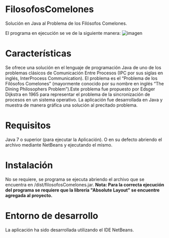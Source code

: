 # FilosofosComelones
Solución en Java al Problema de los Filósofos Comelones.

El programa en ejecución se ve de la siguiente manera:
![imagen](https://user-images.githubusercontent.com/90994691/186479739-fb8847b4-b05e-4d46-8865-a0c1ae8eb955.png)


# Características
Se ofrece una solución en el lenguaje de programación Java de uno de los problemas clásicos de Comunicación Entre Procesos (IPC por sus siglas en inglés, InterProcess Communication). El problema es el “Problema de los Filósofos Comelones” (mayormente conocido por su nombre en inglés “The Dining Philosophers Problem”).Este problema fue propuesto por Edsger Dijkstra en 1965 para representar el problema de la sincronización de procesos en un sistema operativo.
La aplicación fue desarrollada en Java y muestra de manera gráfica una solución al precitado problema.


# Requisitos
Java 7 o superior (para ejecutar la Aplicación). O en su defecto abriendo el archivo mediante NetBeans y ejecutando el mismo.


# Instalación
No se requiere, se programa se ejecuta abriendo el archivo que se encuentra en /dist/filosofosComelones.jar.
**Nota: Para la correcta ejecución del programa se requiere que la librería "Absolute Layout" se encuentre agregada al proyecto.**


# Entorno de desarrollo
La aplicación ha sido desarrollada utilizando el IDE NetBeans.
